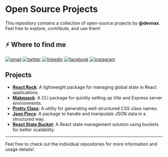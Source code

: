 # Open Source Projects

This repository contains a collection of open-source projects by **@devnax**. Feel free to explore, contribute, and use them!

<h2>⚡️ Where to find me</h2>

<p><a target="_blank" href="mailto:devnaxrul@gmail.com" style="display: inline-block;"><img src="https://img.shields.io/badge/-Email-05122A?style=for-the-badge&logo=gmail&logoColor=white&color=orange" alt="gmail" /></a>
<a target="_blank" href="https://twitter.com/devnaxx" style="display: inline-block;"><img src="https://img.shields.io/badge/twitter-x?style=for-the-badge&logo=x&logoColor=white&color=%230f1419" alt="twitter" /></a>
<a target="_blank" href="https://www.linkedin.com/in/devnax" style="display: inline-block;"><img src="https://img.shields.io/badge/linkedin-logo?style=for-the-badge&logo=linkedin&logoColor=white&color=%230a77b6" alt="linkedin" /></a>
<a target="_blank" href="https://www.facebook.com/devnax" style="display: inline-block;"><img src="https://img.shields.io/badge/facebook-logo?style=for-the-badge&logo=facebook&logoColor=white&color=%230866ff" alt="facebook" /></a>
<a target="_blank" href="https://www.instagram.com/devnaxx" style="display: inline-block;"><img src="https://img.shields.io/badge/instagram-logo?style=for-the-badge&logo=instagram&logoColor=white&color=%23F35369" alt="instagram" /></a></p>



## Projects

- **[React Rock](https://github.com/devnax/react-rock)**: A lightweight package for managing global state in React applications.
- **[Makepack](https://github.com/devnax/makepack)**: A CLI package for quickly setting up Vite and Express server environments.
- **[Pretty Class](https://github.com/devnax/pretty-class)**: A utility for generating well-structured CSS class names.
- **[Json Piece](https://github.com/devnax/json-piece)**: A package to handle and manipulate JSON data in a structured way.
- **[React State Bucket](https://github.com/devnax/react-state-bucket)**: A React state management solution using buckets for better scalability.

---

Feel free to check out the individual repositories for more information and usage details!


